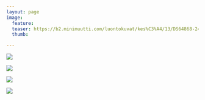```yaml
---
layout: page
image:
  feature:
  teaser: https://b2.minimuutti.com/luontokuvat/kes%C3%A4/13/DS64868-245px.jpg
  thumb:

---
```


![](https://b2.minimuutti.com/luontokuvat/kes%C3%A4/13/DS64840-800px.jpg)

![](https://b2.minimuutti.com/luontokuvat/kes%C3%A4/13/DS64841-800px.jpg)

![](https://b2.minimuutti.com/luontokuvat/kes%C3%A4/13/DS64847-800px.jpg)

![](https://b2.minimuutti.com/luontokuvat/kes%C3%A4/13/DS64868-800px.jpg)

